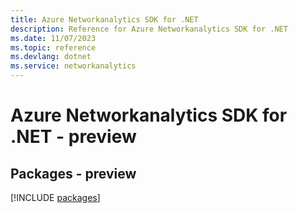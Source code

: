 ```yaml
---
title: Azure Networkanalytics SDK for .NET
description: Reference for Azure Networkanalytics SDK for .NET
ms.date: 11/07/2023
ms.topic: reference
ms.devlang: dotnet
ms.service: networkanalytics
---
```

# Azure Networkanalytics SDK for .NET - preview
## Packages - preview
[!INCLUDE [packages](networkanalytics-index.md)]